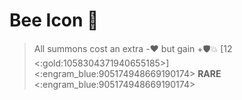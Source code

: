 # Bee Icon 🐝 
> All summons cost an extra -❤️ but gain +🛡️💥 [12 <:gold:1058304371940655185>]
<:engram_blue:905174948669190174> __RARE__ <:engram_blue:905174948669190174>